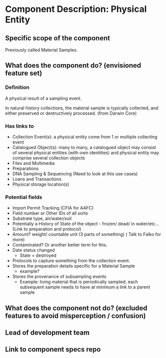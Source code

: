 Component Description: Physical Entity
=======================

## Specific scope of the component

Previously called Material Samples.

## What does the component do? (envisioned feature set)

### Definition

A physical result of a sampling event.

In natural history collections,
the material sample is typically collected, and either preserved or destructively processed. (from Darwin Core)

### Has links to
* Collection Event(s): a physical entity come from 1 or multiple collecting event
* Catalogued Object(s): many to many, a catalogued object may consist of several physical entities (with own identities) and physical entity may comprise several collection objects
* Files and Multimedia
* Preparations
* DNA Sampling & Sequencing (Need to look at this use cases)
* Loans and Transactions
* Physical storage location(s)

### Potential fields
* Import Permit Tracking (CFIA for AAFC)
* Field number or Other IDs of all sorts
* Substrate type, air/water/soil
* Potentially a History of State of the object - frozen/ dead/ in water/etc… (Link to preparation and protocol)
* Amount? weight/ countable unit (3 parts of something) ( Talk to Falko for more)
* Contaminated? Or another better term for this.
* Date status changed
  * State = destroyed
* Protocols to capture something from the collection event.
* Stores the preparation details specific for a Material Sample
  * example?
* Stores the provenance of subsampling events
  * Example: living material that is periodically sampled, each subsequent sample needs to have at minimum a link to a parent sample

## What does the component __not__ do? (excluded features to avoid misperception / confusion)


## Lead of development team


## Link to component specs repo
